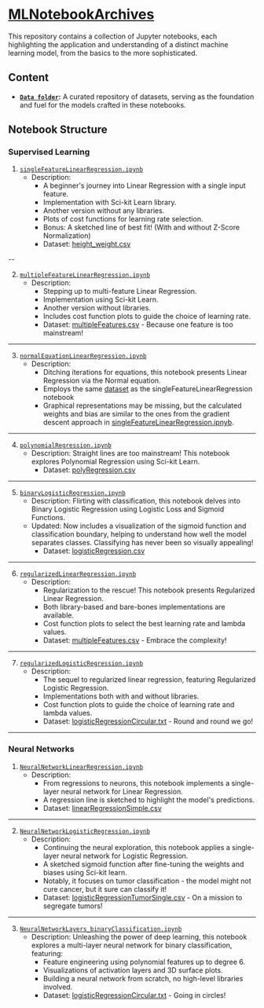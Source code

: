 # [MLNotebookArchives](https://jayvatti.github.io/MLNotebookArchives/)

This repository contains a collection of Jupyter notebooks, each highlighting the application and understanding of a distinct machine learning model, from the basics to the more sophisticated.

## Content

- **[`Data folder`](/data/ReadMe.md):** A curated repository of datasets, serving as the foundation and fuel for the models crafted in these notebooks.

## Notebook Structure

### Supervised Learning

1. [`singleFeatureLinearRegression.ipynb`](singleFeatureLinearRegression.ipynb)
    - Description: 
        - A beginner's journey into Linear Regression with a single input feature. 
        - Implementation with Sci-kit Learn library.
        - Another version without any libraries.
        - Plots of cost functions for learning rate selection.
        - Bonus: A sketched line of best fit! (With and without Z-Score Normalization)
        - Dataset: [height_weight.csv](/data/height_weight.csv)

--

2. [`multipleFeatureLinearRegression.ipynb`](multipleFeatureLinearRegression.ipynb)
    - Description: 
        - Stepping up to multi-feature Linear Regression. 
        - Implementation using Sci-kit Learn. 
        - Another version without libraries.
        - Includes cost function plots to guide the choice of learning rate.
        - Dataset: [multipleFeatures.csv](/data/multipleFeatures.csv) - Because one feature is too mainstream!

---

3. [`normalEquationLinearRegression.ipynb`](normalEquationLinearRegression.ipynb)
    - Description:
        - Ditching iterations for equations, this notebook presents Linear Regression via the Normal equation.
        - Employs the same [dataset](/data/height_weight.csv) as the singleFeatureLinearRegression notebook
        - Graphical representations may be missing, but the calculated weights and bias are similar to the ones from the gradient descent approach in [singleFeatureLinearRegression.ipnyb](singleFeatureLinearRegression.ipynb).

---

4. [`polynomialRegression.ipynb`](polynomialRegression.ipynb)
    - Description: Straight lines are too mainstream! This notebook explores Polynomial Regression using Sci-kit Learn.
        - Dataset: [polyRegression.csv](/data/polyRegression.csv) 

---

5. [`binaryLogisticRegression.ipynb`](binaryLogisticRegression.ipynb)
    - Description: Flirting with classification, this notebook delves into Binary Logistic Regression using Logistic Loss and Sigmoid Functions.
    - Updated: Now includes a visualization of the sigmoid function and classification boundary, helping to understand how well the model separates classes. Classifying has never been so visually appealing!
        - Dataset: [logisticRegression.csv](/data/logisticRegression.csv)

---

6. [`regularizedLinearRegression.ipynb`](regularizedLinearRegression.ipynb)
    - Description: 
        - Regularization to the rescue! This notebook presents Regularized Linear Regression.
        - Both library-based and bare-bones implementations are available.
        - Cost function plots to select the best learning rate and lambda values.
        - Dataset: [multipleFeatures.csv](/data/multipleFeatures.csv) - Embrace the complexity!

---

7. [`regularizedLogisticRegression.ipynb`](regularizedLogisticRegression.ipynb)
    - Description: 
        - The sequel to regularized linear regression, featuring Regularized Logistic Regression. 
        - Implementations both with and without libraries.
        - Cost function plots to guide the choice of learning rate and lambda values.
        - Dataset: [logisticRegressionCircular.txt](/data/logisticRegressionCircular.txt) - Round and round we go!

---

### Neural Networks

1. [`NeuralNetworkLinearRegression.ipynb`](NeuralNetworkLinearRegression.ipynb)
    - Description: 
        - From regressions to neurons, this notebook implements a single-layer neural network for Linear Regression.
        - A regression line is sketched to highlight the model's predictions.
        - Dataset: [linearRegressionSimple.csv](/data/linearRegressionSimple.csv) 

---

2. [`NeuralNetworkLogisticRegression.ipynb`](NeuralNetworkLogisticRegression.ipynb)
    - Description: 
        - Continuing the neural exploration, this notebook applies a single-layer neural network for Logistic Regression. 
        - A sketched sigmoid function after fine-tuning the weights and biases using Sci-kit learn.
        - Notably, it focuses on tumor classification - the model might not cure cancer, but it sure can classify it!
        - Dataset: [logisticRegressionTumorSingle.csv](/data/logisticRegressionTumorSingle.csv) - On a mission to segregate tumors!

---

3. [`NeuralNetworkLayers_binaryClassification.ipynb`](NeuralNetworkLayers_binaryClassification.ipynb)
    - Description: Unleashing the power of deep learning, this notebook explores a multi-layer neural network for binary classification, featuring:
        - Feature engineering using polynomial features up to degree 6.
        - Visualizations of activation layers and 3D surface plots. 
        - Building a neural network from scratch, no high-level libraries involved.
        - Dataset: [logisticRegressionCircular.txt](/data/logisticRegressionCircular.txt) - Going in circles!

